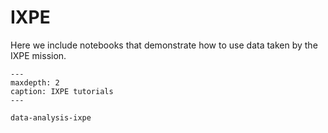 # IXPE

Here we include notebooks that demonstrate how to use data taken by the IXPE mission.


```{toctree}
---
maxdepth: 2
caption: IXPE tutorials
---

data-analysis-ixpe
```
